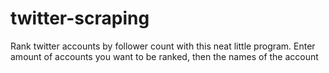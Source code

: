 # twitter-scraping
Rank twitter accounts by follower count with this neat little program. 
Enter amount of accounts you want to be ranked, then the names of the account
